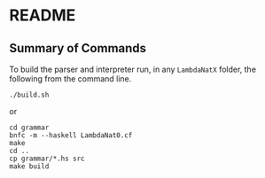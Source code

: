 # README

## Summary of Commands

To build the parser and interpreter run, in any `LambdaNatX` folder, the following from the command line. 

```
./build.sh
```
or
```
cd grammar
bnfc -m --haskell LambdaNat0.cf
make
cd ..
cp grammar/*.hs src
make build
```
